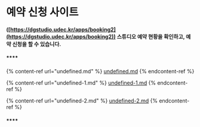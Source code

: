 # 예약 신청 사이트

#### ([https://dgstudio.udec.kr/apps/booking2](https://dgstudio.udec.kr/apps/booking2)) 스튜디오 **예약 현황을 확인하고, 예약 신청을 할 수 있습니다.**

#### ****

{% content-ref url="undefined.md" %}
[undefined.md](undefined.md)
{% endcontent-ref %}

{% content-ref url="undefined-1.md" %}
[undefined-1.md](undefined-1.md)
{% endcontent-ref %}

{% content-ref url="undefined-2.md" %}
[undefined-2.md](undefined-2.md)
{% endcontent-ref %}

#### ****
